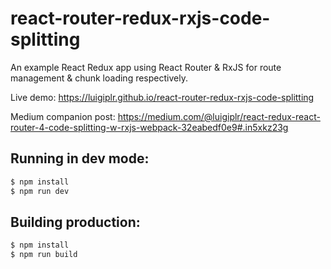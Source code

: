 # react-router-redux-rxjs-code-splitting
An example React Redux app using React Router & RxJS for route management & chunk loading respectively.

Live demo: https://luigiplr.github.io/react-router-redux-rxjs-code-splitting

Medium companion post: https://medium.com/@luigiplr/react-redux-react-router-4-code-splitting-w-rxjs-webpack-32eabedf0e9#.in5xkz23g


## Running in dev mode:

```bash
$ npm install
$ npm run dev
```


## Building production:

```bash
$ npm install
$ npm run build
```

